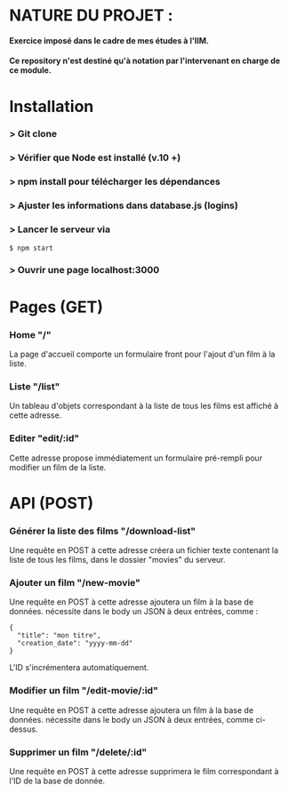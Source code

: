 # NATURE DU PROJET :
#### Exercice imposé dans le cadre de mes études à l'IIM. 
#### Ce repository n'est destiné qu'à notation par l'intervenant en charge de ce module.

# Installation

### > Git clone
### > Vérifier que Node est installé (v.10 +)
### > npm install pour télécharger les dépendances
### > Ajuster les informations dans database.js (logins)
### > Lancer le serveur via 
```
$ npm start
```
### > Ouvrir une page localhost:3000
# Pages (GET)

### Home "/"

La page d'accueil comporte un formulaire front pour l'ajout d'un film à la liste.

### Liste "/list"

Un tableau d'objets correspondant à la liste de tous les films est affiché à cette adresse.

### Editer "edit/:id"

Cette adresse propose immédiatement un formulaire pré-rempli pour modifier un film de la liste.

# API (POST)

### Générer la liste des films "/download-list"
 
Une requête en POST à cette adresse créera un fichier texte contenant la liste de tous les films, dans le dossier "movies" du serveur.

### Ajouter un film "/new-movie"

Une requête en POST à cette adresse ajoutera un film à la base de données. 
nécessite dans le body un JSON à deux entrées, comme :
```
{
  "title": "mon titre",
  "creation_date": "yyyy-mm-dd"
}
```
L'ID s'incrémentera automatiquement.

### Modifier un film "/edit-movie/:id"

Une requête en POST à cette adresse ajoutera un film à la base de données. 
nécessite dans le body un JSON à deux entrées, comme ci-dessus.

### Supprimer un film "/delete/:id"

Une requête en POST à cette adresse supprimera le film correspondant à l'ID de la base de donnée.
